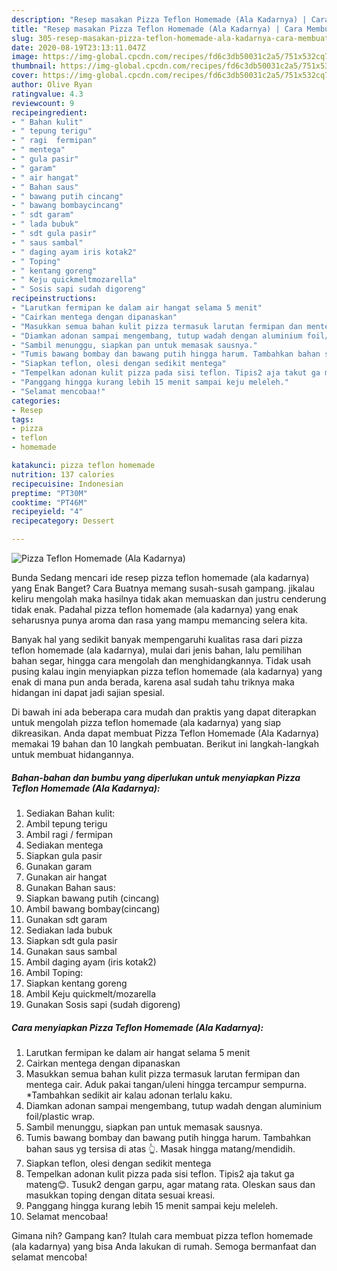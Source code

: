 ```yaml
---
description: "Resep masakan Pizza Teflon Homemade (Ala Kadarnya) | Cara Membuat Pizza Teflon Homemade (Ala Kadarnya) Yang Bikin Ngiler"
title: "Resep masakan Pizza Teflon Homemade (Ala Kadarnya) | Cara Membuat Pizza Teflon Homemade (Ala Kadarnya) Yang Bikin Ngiler"
slug: 305-resep-masakan-pizza-teflon-homemade-ala-kadarnya-cara-membuat-pizza-teflon-homemade-ala-kadarnya-yang-bikin-ngiler
date: 2020-08-19T23:13:11.047Z
image: https://img-global.cpcdn.com/recipes/fd6c3db50031c2a5/751x532cq70/pizza-teflon-homemade-ala-kadarnya-foto-resep-utama.jpg
thumbnail: https://img-global.cpcdn.com/recipes/fd6c3db50031c2a5/751x532cq70/pizza-teflon-homemade-ala-kadarnya-foto-resep-utama.jpg
cover: https://img-global.cpcdn.com/recipes/fd6c3db50031c2a5/751x532cq70/pizza-teflon-homemade-ala-kadarnya-foto-resep-utama.jpg
author: Olive Ryan
ratingvalue: 4.3
reviewcount: 9
recipeingredient:
- " Bahan kulit"
- " tepung terigu"
- " ragi  fermipan"
- " mentega"
- " gula pasir"
- " garam"
- " air hangat"
- " Bahan saus"
- " bawang putih cincang"
- " bawang bombaycincang"
- " sdt garam"
- " lada bubuk"
- " sdt gula pasir"
- " saus sambal"
- " daging ayam iris kotak2"
- " Toping"
- " kentang goreng"
- " Keju quickmeltmozarella"
- " Sosis sapi sudah digoreng"
recipeinstructions:
- "Larutkan fermipan ke dalam air hangat selama 5 menit"
- "Cairkan mentega dengan dipanaskan"
- "Masukkan semua bahan kulit pizza termasuk larutan fermipan dan mentega cair. Aduk pakai tangan/uleni hingga tercampur sempurna. *Tambahkan sedikit air kalau adonan terlalu kaku."
- "Diamkan adonan sampai mengembang, tutup wadah dengan aluminium foil/plastic wrap."
- "Sambil menunggu, siapkan pan untuk memasak sausnya."
- "Tumis bawang bombay dan bawang putih hingga harum. Tambahkan bahan saus yg tersisa di atas 👆. Masak hingga matang/mendidih."
- "Siapkan teflon, olesi dengan sedikit mentega"
- "Tempelkan adonan kulit pizza pada sisi teflon. Tipis2 aja takut ga mateng😊. Tusuk2 dengan garpu, agar matang rata. Oleskan saus dan masukkan toping dengan ditata sesuai kreasi."
- "Panggang hingga kurang lebih 15 menit sampai keju meleleh."
- "Selamat mencobaa!"
categories:
- Resep
tags:
- pizza
- teflon
- homemade

katakunci: pizza teflon homemade 
nutrition: 137 calories
recipecuisine: Indonesian
preptime: "PT30M"
cooktime: "PT46M"
recipeyield: "4"
recipecategory: Dessert

---
```



![Pizza Teflon Homemade (Ala Kadarnya)](https://img-global.cpcdn.com/recipes/fd6c3db50031c2a5/751x532cq70/pizza-teflon-homemade-ala-kadarnya-foto-resep-utama.jpg)

Bunda Sedang mencari ide resep pizza teflon homemade (ala kadarnya) yang Enak Banget? Cara Buatnya memang susah-susah gampang. jikalau keliru mengolah maka hasilnya tidak akan memuaskan dan justru cenderung tidak enak. Padahal pizza teflon homemade (ala kadarnya) yang enak seharusnya punya aroma dan rasa yang mampu memancing selera kita.

Banyak hal yang sedikit banyak mempengaruhi kualitas rasa dari pizza teflon homemade (ala kadarnya), mulai dari jenis bahan, lalu pemilihan bahan segar, hingga cara mengolah dan menghidangkannya. Tidak usah pusing kalau ingin menyiapkan pizza teflon homemade (ala kadarnya) yang enak di mana pun anda berada, karena asal sudah tahu triknya maka hidangan ini dapat jadi sajian spesial.




Di bawah ini ada beberapa cara mudah dan praktis yang dapat diterapkan untuk mengolah pizza teflon homemade (ala kadarnya) yang siap dikreasikan. Anda dapat membuat Pizza Teflon Homemade (Ala Kadarnya) memakai 19 bahan dan 10 langkah pembuatan. Berikut ini langkah-langkah untuk membuat hidangannya.

<!--inarticleads1-->

##### Bahan-bahan dan bumbu yang diperlukan untuk menyiapkan Pizza Teflon Homemade (Ala Kadarnya):

1. Sediakan  Bahan kulit:
1. Ambil  tepung terigu
1. Ambil  ragi / fermipan
1. Sediakan  mentega
1. Siapkan  gula pasir
1. Gunakan  garam
1. Gunakan  air hangat
1. Gunakan  Bahan saus:
1. Siapkan  bawang putih (cincang)
1. Ambil  bawang bombay(cincang)
1. Gunakan  sdt garam
1. Sediakan  lada bubuk
1. Siapkan  sdt gula pasir
1. Gunakan  saus sambal
1. Ambil  daging ayam (iris kotak2)
1. Ambil  Toping:
1. Siapkan  kentang goreng
1. Ambil  Keju quickmelt/mozarella
1. Gunakan  Sosis sapi (sudah digoreng)




<!--inarticleads2-->

##### Cara menyiapkan Pizza Teflon Homemade (Ala Kadarnya):

1. Larutkan fermipan ke dalam air hangat selama 5 menit
1. Cairkan mentega dengan dipanaskan
1. Masukkan semua bahan kulit pizza termasuk larutan fermipan dan mentega cair. Aduk pakai tangan/uleni hingga tercampur sempurna. *Tambahkan sedikit air kalau adonan terlalu kaku.
1. Diamkan adonan sampai mengembang, tutup wadah dengan aluminium foil/plastic wrap.
1. Sambil menunggu, siapkan pan untuk memasak sausnya.
1. Tumis bawang bombay dan bawang putih hingga harum. Tambahkan bahan saus yg tersisa di atas 👆. Masak hingga matang/mendidih.
1. Siapkan teflon, olesi dengan sedikit mentega
1. Tempelkan adonan kulit pizza pada sisi teflon. Tipis2 aja takut ga mateng😊. Tusuk2 dengan garpu, agar matang rata. Oleskan saus dan masukkan toping dengan ditata sesuai kreasi.
1. Panggang hingga kurang lebih 15 menit sampai keju meleleh.
1. Selamat mencobaa!




Gimana nih? Gampang kan? Itulah cara membuat pizza teflon homemade (ala kadarnya) yang bisa Anda lakukan di rumah. Semoga bermanfaat dan selamat mencoba!
